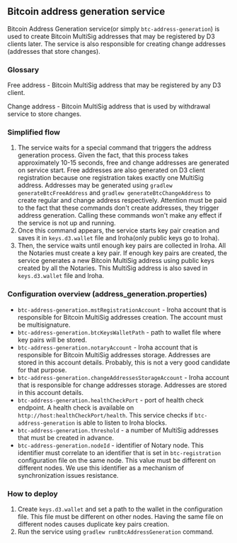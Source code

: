 ## Bitcoin address generation service
Bitcoin Address Generation service(or simply `btc-address-generation`) is used to create Bitcoin MultiSig addresses that may be registered by D3 clients later. The service is also responsible for creating change addresses (addresses that store changes). 

### Glossary
 Free address - Bitcoin MultiSig address that may be registered by any D3 client.
 
 Change address - Bitcoin MultiSig address that is used by withdrawal service to store changes.
 
### Simplified flow
1) The service waits for a special command that triggers the address generation process. Given the fact, that this process takes approximately 10-15 seconds, free and change addresses are generated on service start. Free addresses are also generated on D3 client registration because one registration takes exactly one MultiSig address. Addresses may be generated using `gradlew generateBtcFreeAddress` and `gradlew generateBtcChangeAddress` to create regular and change address respectively. Attention must be paid to the fact that these commands don't create addresses, they trigger address generation. Calling these commands won't make any effect if the service is not up and running.
 2) Once this command appears, the service starts key pair creation and saves it in `keys.d3.wallet` file and Iroha(only public keys go to Iroha).  
3) Then, the service waits until enough key pairs are collected in Iroha. All the Notaries must create a key pair. If enough key pairs are created, the service generates a new Bitcoin MultiSig address using public keys created by all the Notaries. This MultiSig address is also saved in `keys.d3.wallet` file and Iroha. 

### Configuration overview (address_generation.properties)

* `btc-address-generation.mstRegistrationAccount` - Iroha account that is responsible for Bitcoin MultiSig addresses creation. The account must be multisignature.
* `btc-address-generation.btcKeysWalletPath` - path to wallet file where key pairs will be stored.
* `btc-address-generation.notaryAccount` -  Iroha account that is responsible for Bitcoin MultiSig addresses storage. Addresses are stored in this account details. Probably, this is not a very good candidate for that purpose.
* `btc-address-generation.changeAddressesStorageAccount` -  Iroha account that is responsible for change addresses storage. Addresses are stored in this account details.
* `btc-address-generation.healthCheckPort` - port of health check endpoint. A health check is available on `http://host:healthCheckPort/health`. This service checks if `btc-address-generation` is able to listen to Iroha blocks.
* `btc-address-generation.threshold` - a number of MultiSig addresses that must be created in advance.
* `btc-address-generation.nodeId` - identifier of Notary node. This identifier must correlate to an identifier that is set in `btc-registration` configuration file on the same node. This value must be different on different nodes. We use this identifier as a mechanism of synchronization issues resistance.

### How to deploy
1) Create `keys.d3.wallet` and set a path to the wallet in the configuration file. This file must be different on other nodes. Having the same file on different nodes causes duplicate key pairs creation.
2) Run the service using `gradlew runBtcAddressGeneration` command.
